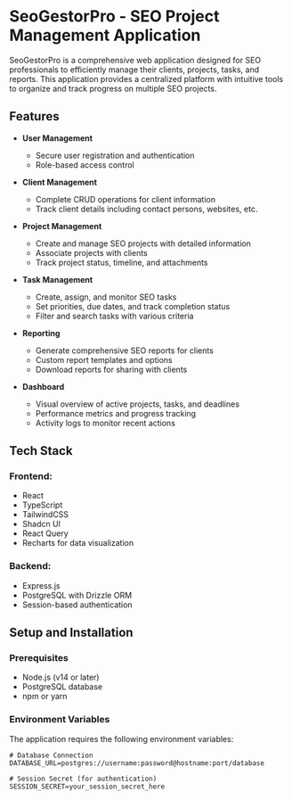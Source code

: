 # SeoGestorPro - SEO Project Management Application

SeoGestorPro is a comprehensive web application designed for SEO professionals to efficiently manage their clients, projects, tasks, and reports. This application provides a centralized platform with intuitive tools to organize and track progress on multiple SEO projects.

## Features

- **User Management**
  - Secure user registration and authentication
  - Role-based access control

- **Client Management**
  - Complete CRUD operations for client information
  - Track client details including contact persons, websites, etc.

- **Project Management**
  - Create and manage SEO projects with detailed information
  - Associate projects with clients
  - Track project status, timeline, and attachments

- **Task Management**
  - Create, assign, and monitor SEO tasks
  - Set priorities, due dates, and track completion status
  - Filter and search tasks with various criteria

- **Reporting**
  - Generate comprehensive SEO reports for clients
  - Custom report templates and options
  - Download reports for sharing with clients

- **Dashboard**
  - Visual overview of active projects, tasks, and deadlines
  - Performance metrics and progress tracking
  - Activity logs to monitor recent actions

## Tech Stack

### Frontend:
- React
- TypeScript
- TailwindCSS
- Shadcn UI
- React Query
- Recharts for data visualization

### Backend:
- Express.js
- PostgreSQL with Drizzle ORM
- Session-based authentication

## Setup and Installation

### Prerequisites
- Node.js (v14 or later)
- PostgreSQL database
- npm or yarn

### Environment Variables
The application requires the following environment variables:

```env
# Database Connection
DATABASE_URL=postgres://username:password@hostname:port/database

# Session Secret (for authentication)
SESSION_SECRET=your_session_secret_here
